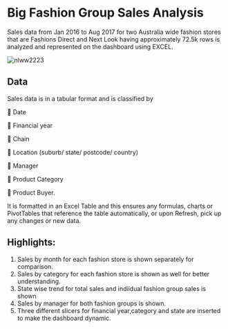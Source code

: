 # Big Fashion Group Sales Analysis
Sales data from Jan 2016 to Aug 2017 for two Australia wide fashion stores that are Fashions Direct and Next Look having approximately 72.5k rows is analyzed and represented on the dashboard using EXCEL.

![nlww2223](https://user-images.githubusercontent.com/121285271/226892964-fe2804e7-bede-4c7f-9798-4b1b6c66e046.jpg)

## Data

Sales data is in a tabular format and is classified by 

📌 Date

📌 Financial year

📌 Chain 

📌 Location (suburb/ state/ postcode/ country)

📌 Manager

📌 Product Category

📌 Product Buyer.

It is formatted in an Excel Table and this ensures any formulas, charts or PivotTables that reference the table automatically, or upon Refresh, pick up any changes or new data.

## Highlights:

1. Sales by month for each fashion store is shown separately for comparison.
2. Sales by category for each fashion store is shown as well for better understanding.
3. State wise trend for total sales and indiidual fashion group sales is shown
4. Sales by manager for both fashion groups is shown.
5. Three different slicers for financial year,category and state are inserted to make the dashboard dynamic.
